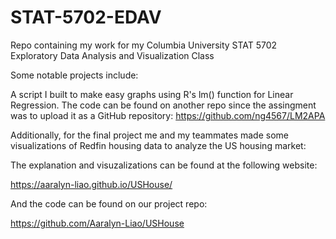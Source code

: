 # STAT-5702-EDAV
Repo containing my work for my Columbia University STAT 5702 Exploratory Data Analysis and Visualization Class

Some notable projects include:

A script I built to make easy graphs using R's lm() function for Linear Regression. The code can be found on another repo since the assingment was to upload it as a GitHub repository:
https://github.com/ng4567/LM2APA

Additionally, for the final project me and my teammates made some visualizations of Redfin housing data to analyze the US housing market:

The explanation and visuzalizations can be found at the following website:

https://aaralyn-liao.github.io/USHouse/

And the code can be found on our project repo:

https://github.com/Aaralyn-Liao/USHouse

